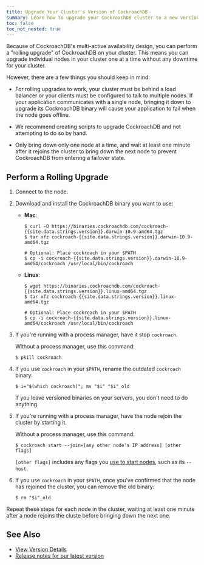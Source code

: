 ```yaml
---
title: Upgrade Your Cluster's Version of CockroachDB
summary: Learn how to upgrade your CockroachDB cluster to a new version.
toc: false
toc_not_nested: true
---
```


Because of CockroachDB's multi-active availability design, you can perform a "rolling upgrade" of CockroachDB on your cluster. This means you can upgrade individual nodes in your cluster one at a time without any downtime for your cluster.

However, there are a few things you should keep in mind:

  - For rolling upgrades to work, your cluster must be behind a load balancer or your clients must be configured to talk to multiple nodes. If your application communicates with a single node, bringing it down to upgrade its CockroachDB binary will cause your application to fail when the node goes offline.

  - We recommend creating scripts to upgrade CockroachDB and not attempting to do so by hand.

  - Only bring down only one node at a time, and wait at least one minute after it rejoins the cluster to bring down the next node to prevent CockroachDB from entering a failover state.

## Perform a Rolling Upgrade

1. Connect to the node.

4. Download and install the CockroachDB binary you want to use:

   - **Mac**:

     ~~~ shell
     $ curl -O https://binaries.cockroachdb.com/cockroach-{{site.data.strings.version}}.darwin-10.9-amd64.tgz
     $ tar xfz cockroach-{{site.data.strings.version}}.darwin-10.9-amd64.tgz

     # Optional: Place cockroach in your $PATH
     $ cp -i cockroach-{{site.data.strings.version}}.darwin-10.9-amd64/cockroach /usr/local/bin/cockroach
     ~~~

   - **Linux**:

     ~~~ shell
     $ wget https://binaries.cockroachdb.com/cockroach-{{site.data.strings.version}}.linux-amd64.tgz
     $ tar xfz cockroach-{{site.data.strings.version}}.linux-amd64.tgz 

     # Optional: Place cockroach in your $PATH
     $ cp -i cockroach-{{site.data.strings.version}}.linux-amd64/cockroach /usr/local/bin/cockroach
     ~~~

2. If you're running with a process manager, have it stop `cockroach`.

   Without a process manager, use this command:

   ~~~ shell
   $ pkill cockroach
   ~~~

3. If you use `cockroach` in your `$PATH`, rename the outdated `cockroach` binary:

   ~~~ shell
   $ i="$(which cockroach)"; mv "$i" "$i"_old
   ~~~

   If you leave versioned binaries on your servers, you don't need to do anything.


5. If you're running with a process manager, have the node rejoin the cluster by starting it.

   Without a process manager, use this command:

   ~~~ shell
   $ cockroach start --join=[any other node's IP address] [other flags]
   ~~~

   `[other flags]` includes any flags you [use to start nodes](start-a-node.html), such as its `--host`.

6. If you use `cockroach` in your `$PATH`, once you've confirmed that the node has rejoined the cluster, you can remove the old binary:

   ~~~ shell
   $ rm "$i"_old
   ~~~

Repeat these steps for each node in the cluster, waiting at least one minute after a node rejoins the cluste before bringing down the next one.

## See Also

- [View Version Details](view-version-details.html)
- [Release notes for our latest version]({{site.data.strings.version}}.html)
